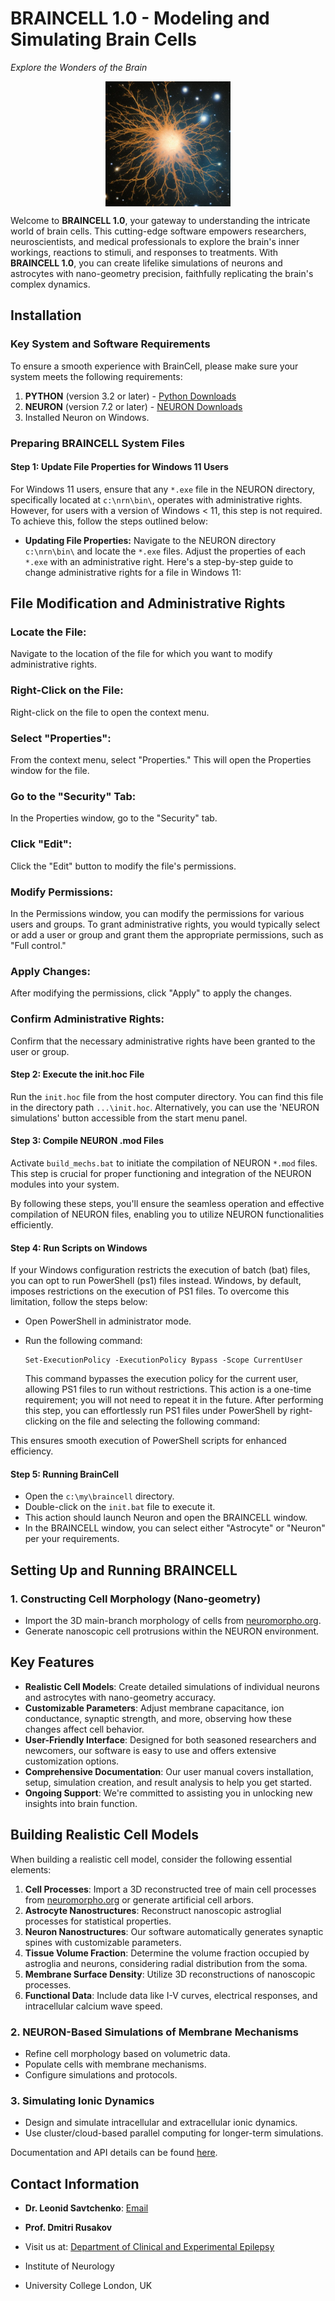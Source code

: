 # BRAINCELL 1.0 - Modeling and Simulating Brain Cells
*Explore the Wonders of the Brain*

<p align="center">
  <img src="https://github.com/LeonidSavtchenko/BrainCellNew/blob/main/2696937247-astrocyte.jpg" alt="Brain Cell" width=200 height=200 style="display:block; margin:auto;"/>
</p>

Welcome to **BRAINCELL 1.0**, your gateway to understanding the intricate world of brain cells. This cutting-edge software empowers researchers, neuroscientists, and medical professionals to explore the brain's inner workings, reactions to stimuli, and responses to treatments. With **BRAINCELL 1.0**, you can create lifelike simulations of neurons and astrocytes with nano-geometry precision, faithfully replicating the brain's complex dynamics.

## Installation

### Key System and Software Requirements

To ensure a smooth experience with BrainCell, please make sure your system meets the following requirements:

1. **PYTHON** (version 3.2 or later) - [Python Downloads](https://www.python.org/downloads/)
2. **NEURON** (version 7.2 or later) - [NEURON Downloads](https://neuron.yale.edu/neuron/download)
3. Installed Neuron on Windows.

### Preparing BRAINCELL System Files

#### Step 1: Update File Properties for Windows 11 Users

For Windows 11 users, ensure that any `*.exe` file in the NEURON directory, specifically located at `c:\nrn\bin\`, operates with administrative rights. However, for users with a version of Windows < 11, this step is not required. To achieve this, follow the steps outlined below:
- **Updating File Properties:** Navigate to the NEURON directory `c:\nrn\bin\` and locate the `*.exe` files. Adjust the properties of each `*.exe` with an administrative right.
 Here's a step-by-step guide to change administrative rights for a file in Windows 11:

## File Modification and Administrative Rights

### Locate the File:
Navigate to the location of the file for which you want to modify administrative rights.

### Right-Click on the File:
Right-click on the file to open the context menu.

### Select "Properties":
From the context menu, select "Properties." This will open the Properties window for the file.

### Go to the "Security" Tab:
In the Properties window, go to the "Security" tab.

### Click "Edit":
Click the "Edit" button to modify the file's permissions.

### Modify Permissions:
In the Permissions window, you can modify the permissions for various users and groups. To grant administrative rights, you would typically select or add a user or group and grant them the appropriate permissions, such as "Full control."

### Apply Changes:
After modifying the permissions, click "Apply" to apply the changes.

### Confirm Administrative Rights:
Confirm that the necessary administrative rights have been granted to the user or group.


#### Step 2: Execute the init.hoc File

Run the `init.hoc` file from the host computer directory. You can find this file in the directory path `...\init.hoc`. Alternatively, you can use the 'NEURON simulations' button accessible from the start menu panel.

#### Step 3: Compile NEURON .mod Files

Activate `build_mechs.bat` to initiate the compilation of NEURON `*.mod` files. This step is crucial for proper functioning and integration of the NEURON modules into your system.

By following these steps, you'll ensure the seamless operation and effective compilation of NEURON files, enabling you to utilize NEURON functionalities efficiently.

#### Step 4: Run Scripts on Windows

If your Windows configuration restricts the execution of batch (bat) files, you can opt to run PowerShell (ps1) files instead. Windows, by default, imposes restrictions on the execution of PS1 files. To overcome this limitation, follow the steps below:
- Open PowerShell in administrator mode.
- Run the following command:

    ```
    Set-ExecutionPolicy -ExecutionPolicy Bypass -Scope CurrentUser
    ```
  This command bypasses the execution policy for the current user, allowing PS1 files to run without restrictions.
This action is a one-time requirement; you will not need to repeat it in the future. After performing this step, you can effortlessly run PS1 files under PowerShell by right-clicking on the file and selecting the following command:

This ensures smooth execution of PowerShell scripts for enhanced efficiency.

#### Step 5: Running BrainCell

- Open the `c:\my\braincell` directory.
- Double-click on the `init.bat` file to execute it.
- This action should launch Neuron and open the BRAINCELL window.
- In the BRAINCELL window, you can select either "Astrocyte" or "Neuron" per your requirements.

## Setting Up and Running BRAINCELL

### 1. Constructing Cell Morphology (Nano-geometry)

- Import the 3D main-branch morphology of cells from [neuromorpho.org](https://neuromorpho.org/).
- Generate nanoscopic cell protrusions within the NEURON environment.

## Key Features

- **Realistic Cell Models**: Create detailed simulations of individual neurons and astrocytes with nano-geometry accuracy.
- **Customizable Parameters**: Adjust membrane capacitance, ion conductance, synaptic strength, and more, observing how these changes affect cell behavior.
- **User-Friendly Interface**: Designed for both seasoned researchers and newcomers, our software is easy to use and offers extensive customization options.
- **Comprehensive Documentation**: Our user manual covers installation, setup, simulation creation, and result analysis to help you get started.
- **Ongoing Support**: We're committed to assisting you in unlocking new insights into brain function.

## Building Realistic Cell Models

When building a realistic cell model, consider the following essential elements:

1. **Cell Processes**: Import a 3D reconstructed tree of main cell processes from [neuromorpho.org](https://neuromorpho.org/) or generate artificial cell arbors.
2. **Astrocyte Nanostructures**: Reconstruct nanoscopic astroglial processes for statistical properties.
3. **Neuron Nanostructures**: Our software automatically generates synaptic spines with customizable parameters.
4. **Tissue Volume Fraction**: Determine the volume fraction occupied by astroglia and neurons, considering radial distribution from the soma.
5. **Membrane Surface Density**: Utilize 3D reconstructions of nanoscopic processes.
6. **Functional Data**: Include data like I-V curves, electrical responses, and intracellular calcium wave speed.

### 2. NEURON-Based Simulations of Membrane Mechanisms

- Refine cell morphology based on volumetric data.
- Populate cells with membrane mechanisms.
- Configure simulations and protocols.

### 3. Simulating Ionic Dynamics

- Design and simulate intracellular and extracellular ionic dynamics.
- Use cluster/cloud-based parallel computing for longer-term simulations.

Documentation and API details can be found [here](https://github.com/LeonidSavtchenko/BrainCellNew).

## Contact Information

- **Dr. Leonid Savtchenko**: [Email](mailto:savtchenko#yahoo.com)
- **Prof. Dmitri Rusakov**
- Visit us at:
[Department of Clinical and Experimental Epilepsy](http://www.ucl.ac.uk/ion/departments/epilepsy/themes/synaptic-imaging)

- Institute of Neurology
- University College London, UK
